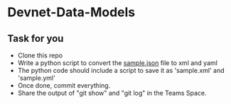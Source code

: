 # Devnet-Data-Models

## Task for you

- Clone this repo
- Write a python script to convert the [sample.json](sample.json) file to xml and yaml 
- The python code should include a script to save it as 'sample.xml' and 'sample.yml'
- Once done, commit everything.
- Share the output of "git show" and "git log" in the Teams Space.
